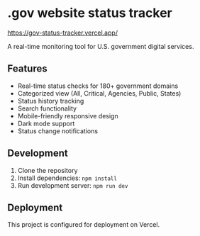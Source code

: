 # .gov website status tracker

https://gov-status-tracker.vercel.app/

A real-time monitoring tool for U.S. government digital services.

## Features

- Real-time status checks for 180+ government domains
- Categorized view (All, Critical, Agencies, Public, States)
- Status history tracking
- Search functionality
- Mobile-friendly responsive design
- Dark mode support
- Status change notifications

## Development

1. Clone the repository
2. Install dependencies: `npm install`
3. Run development server: `npm run dev`

## Deployment

This project is configured for deployment on Vercel.


